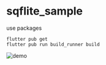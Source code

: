 # sqflite_sample

use packages
```
flutter pub get
flutter pub run build_runner build
```

![demo](https://user-images.githubusercontent.com/62702170/145707754-4f8bca29-bfe6-46eb-ab3a-fcdb91420dde.gif)
